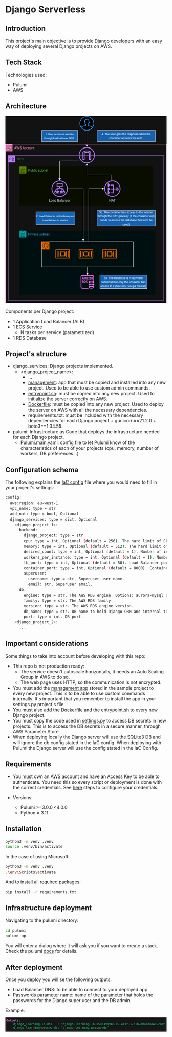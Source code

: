 # Django Serverless

## Introduction

This project's main objective is to provide Django developers with an easy way of deploying several Django projects on AWS.

## Tech Stack

Technologies used:

- Pulumi
- AWS

## Architecture

<p align="center">
  <img src="images/django-serverless.png?raw=true" alt="Architecture">
</p>

Components per Django project:

- 1 Application Load Balancer (ALB)
- 1 ECS Service
    - N tasks per service (parametrized)
- 1 RDS Database

## Project's structure

- django_services: Django projects implemented.
  - <django_project_name>:
    - ...
    - [management](https://github.com/ajaen4/django-serverless/tree/main/django_services/django_learning/management): app that must be copied and installed into any new project. Used to be able to use custom admin commands.
    - [entrypoint.sh](https://github.com/ajaen4/django-serverless/blob/main/django_services/django_learning/entrypoint.sh): must be copied into any new project. Used to initialize the server correctly on AWS.
    - [Dockerfile](https://github.com/ajaen4/django-serverless/blob/main/django_services/django_learning/Dockerfile): must be copied into any new project. Used to deploy the server on AWS with all the necessary dependencies.
    - requirements.txt: must be included with the necessary dependencies for each Django project + gunicorn==21.2.0 + boto3==1.34.55.
- pulumi: Infrastructure as Code that deploys the infrastructure needed for each Django project.
  - [Pulumi.main.yaml](https://github.com/ajaen4/django-serverless/blob/main/pulumi/Pulumi.main.yaml): config file to let Pulumi know of the characteristics of each of your projects (cpu, memory, number of workers, DB preferences...)

## Configuration schema

The following explains the [IaC config](https://github.com/ajaen4/django-serverless/blob/main/pulumi/Pulumi.main.yaml) file where you would need to fill in your project's settings:

```bash
config:
  aws:region: eu-west-1
  vpc_name: type = str
  add_nat: type = bool, Optional
  django_services: type = dict, Optional
    <django_project_1>:
      backend:
        django_project: type = str
        cpu: type = int, Optional (default = 256). The hard limit of CPU units to present for the task. Expressed using CPU units.
        memory: type = int, Optional (default = 512). The hard limit of memory (in MiB) to present to the task.
        desired_count: type = int, Optional (default = 1). Number of instances of the task definition to place and keep running.
        workers_per_instance: type = int, Optional (default = 1). Number of Django workers per instance.
        lb_port: type = int, Optional (default = 80). Load Balancer port.
        container_port: type = int, Optional (default = 8000). Container port.
        superuser:
          username: type = str. Superuser user name.
          email: str. Superuser email.
      db:
        engine: type = str. The AWS RDS engine. Options: aurora-mysql or aurora-postgresql
        family: type = str. The AWS RDS family.
        version: type = str. The AWS RDS engine version.
        db_name: type = str. DB name to hold Django ORM and internal tables.
        port: type = int. DB port.
    <django_project_2>:
      ...
```

## Important considerations

Some things to take into account before developing with this repo:

- This repo is not production ready:
  - The service doesn't autoscale horizontally, it needs an Auto Scaling Group in AWS to do so.
  - The web page uses HTTP, so the communication is not encrypted.
- You must add the [management app](https://github.com/ajaen4/django-serverless/tree/main/django_services/django_learning/management) stored in the sample project to every new project. This is to be able to use custom commands internally. It's important that you remember to install the app in your settings.py project's file.
- You must also add the [Dockerfile](https://github.com/ajaen4/django-serverless/blob/main/django_services/django_learning/Dockerfile) and the entrypoint.sh to every new Django project.
- You must copy the code used in [settings.py](https://github.com/ajaen4/django-serverless/blob/main/django_services/django_learning/django_learning/settings.py) to access DB secrets in new projects. This is to access the DB secrets in a secure manner, through AWS Parameter Store.
- When deploying locally the Django server will use the SQLite3 DB and will ignore the db config stated in the IaC config. When deploying with Pulumi the Django server will use the config stated in the IaC Config.

## Requirements

- You must own an AWS account and have an Access Key to be able to authenticate. You need this so every script or deployment is done with the correct credentials. See [here](https://docs.aws.amazon.com/cli/latest/reference/configure/) steps to configure your credentials.

- Versions:
    - Pulumi >=3.0.0,<4.0.0
    - Python = 3.11

## Installation

```bash
python3 -m venv .venv
source .venv/bin/activate
```
In the case of using Microsoft:

```bash
python3 -m venv .venv
.\env\Scripts\activate
```

And to install all required packages:

```bash
pip install -r requirements.txt
```

## Infrastructure deployment

Navigating to the pulumi directory:

```bash
cd pulumi
pulumi up
```

You will enter a dialog where it will ask you if you want to create a stack. Check the pulumi [docs](https://www.pulumi.com/docs/concepts/stack/) for details.

## After deployment

Once you deploy you will se the following outputs:

- Load Balancer DNS: to be able to connect to your deployed app.
- Passwords parameter name: name of the parameter that holds the passwords for the Django super user and the DB admin.

Example:
<p align="center">
  <img src="images/outputs.png?raw=true" alt="Architecture">
</p>